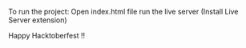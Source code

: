 To run the project: Open index.html file run the live server (Install Live Server extension)

Happy Hacktoberfest !!